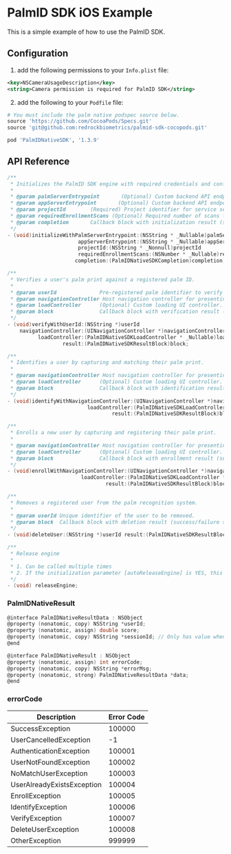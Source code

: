 # PalmID SDK iOS Example

This is a simple example of how to use the PalmID SDK.

## Configuration

1. add the following permissions to your `Info.plist` file:

```xml
<key>NSCameraUsageDescription</key>
<string>Camera permission is required for PalmID SDK</string>
```

2. add the following to your `Podfile` file:

```ruby
# You must include the palm native podspec source below.
source 'https://github.com/CocoaPods/Specs.git'
source 'git@github.com:redrockbiometrics/palmid-sdk-cocopods.git'

pod 'PalmIDNativeSDK', '1.3.9'
```

## API Reference

```c
/**
 * Initializes the PalmID SDK engine with required credentials and configuration.
 *
 * @param palmServerEntrypoint       (Optional) Custom backend API endpoint URL. Pass `nil` to use the default endpoint.
 * @param appServerEntrypoint       (Optional) Custom backend API endpoint URL. Pass `nil` to use the default endpoint.
 * @param projectId        (Required) Project identifier for service segregation. Must not be `nil`.
 * @param requiredEnrollmentScans (Optional) Required number of scans for enrollment. Pass `nil` if not required.
 * @param completion       Callback block with initialization result (success/failure).
 */
- (void)initializeWithPalmServerEntrypoint:(NSString * _Nullable)palmServerEntrypoint
                       appServerEntrypoint:(NSString * _Nullable)appServerEntrypoint
                       projectId:(NSString * _Nonnull)projectId
                       requiredEnrollmentScans:(NSNumber * _Nullable)requiredEnrollmentScans
                      completion:(PalmIDNativeSDKCompletion)completion;

/**
 * Verifies a user's palm print against a registered palm ID.
 *
 * @param userId              Pre-registered palm identifier to verify against.
 * @param navigationController Host navigation controller for presenting verification UI.
 * @param loadController      (Optional) Custom loading UI controller. Pass `nil` for default UI.
 * @param block               Callback block with verification result (success/failure and metadata).
 */
- (void)verifyWithUserId:(NSString *)userId
    navigationController:(UINavigationController *)navigationController
          loadController:(PalmIDNativeSDKLoadController * _Nullable)loadController
                  result:(PalmIDNativeSDKResultBlock)block;

/**
 * Identifies a user by capturing and matching their palm print.
 *
 * @param navigationController Host navigation controller for presenting capture UI.
 * @param loadController      (Optional) Custom loading UI controller. Pass `nil` for default UI.
 * @param block               Callback block with identification result (matched palm ID or error).
 */
- (void)identifyWithNavigationController:(UINavigationController *)navigationController
                          loadController:(PalmIDNativeSDKLoadController * _Nullable)loadController
                                  result:(PalmIDNativeSDKResultBlock)block;

/**
 * Enrolls a new user by capturing and registering their palm print.
 *
 * @param navigationController Host navigation controller for presenting enrollment UI.
 * @param loadController      (Optional) Custom loading UI controller. Pass `nil` for default UI.
 * @param block               Callback block with enrollment result (success/failure status).
 */
- (void)enrollWithNavigationController:(UINavigationController *)navigationController
                        loadController:(PalmIDNativeSDKLoadController * _Nullable)loadController
                                result:(PalmIDNativeSDKResultBlock)block;

/**
 * Removes a registered user from the palm recognition system.
 *
 * @param userId Unique identifier of the user to be removed.
 * @param block  Callback block with deletion result (success/failure status).
 */
- (void)deleteUser:(NSString *)userId result:(PalmIDNativeSDKResultBlock)block;

/**
 * Release engine
 *
 * 1. Can be called multiple times
 * 2. If the initialization parameter [autoReleaseEngine] is YES, this method does not need to be called.
 */
- (void) releaseEngine;
```

### PalmIDNativeResult

```c
@interface PalmIDNativeResultData : NSObject
@property (nonatomic, copy) NSString *userId;
@property (nonatomic, assign) double score;
@property (nonatomic, copy) NSString *sessionId; // Only has value when appServerEntrypoint is specified during initialization
@end

@interface PalmIDNativeResult : NSObject
@property (nonatomic, assign) int errorCode;
@property (nonatomic, copy) NSString *errorMsg;
@property (nonatomic, strong) PalmIDNativeResultData *data;
@end
```
### errorCode

| Description | Error Code |
|------------|-------------|
| SuccessException          | 100000  |
| UserCancelledException    | -1      |
| AuthenticationException   | 100001  |
| UserNotFoundException     | 100002  |
| NoMatchUserException      | 100003  |
| UserAlreadyExistsException| 100004  |
| EnrollException           | 100005  |
| IdentifyException         | 100006  |
| VerifyException           | 100007  |
| DeleteUserException       | 100008  |
| OtherException            | 999999  |